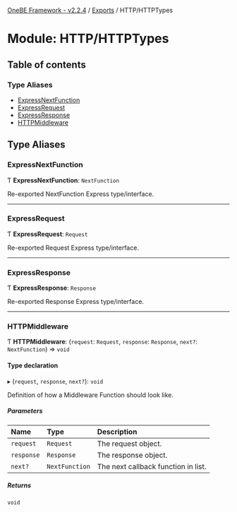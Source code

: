 [OneBE Framework - v2.2.4](../README.md) / [Exports](../modules.md) / HTTP/HTTPTypes

# Module: HTTP/HTTPTypes

## Table of contents

### Type Aliases

- [ExpressNextFunction](HTTP_HTTPTypes.md#expressnextfunction)
- [ExpressRequest](HTTP_HTTPTypes.md#expressrequest)
- [ExpressResponse](HTTP_HTTPTypes.md#expressresponse)
- [HTTPMiddleware](HTTP_HTTPTypes.md#httpmiddleware)

## Type Aliases

### ExpressNextFunction

Ƭ **ExpressNextFunction**: `NextFunction`

Re-exported NextFunction Express type/interface.

___

### ExpressRequest

Ƭ **ExpressRequest**: `Request`

Re-exported Request Express type/interface.

___

### ExpressResponse

Ƭ **ExpressResponse**: `Response`

Re-exported Response Express type/interface.

___

### HTTPMiddleware

Ƭ **HTTPMiddleware**: (`request`: `Request`, `response`: `Response`, `next?`: `NextFunction`) => `void`

#### Type declaration

▸ (`request`, `response`, `next?`): `void`

Definition of how a Middleware Function should look like.

##### Parameters

| Name | Type | Description |
| :------ | :------ | :------ |
| `request` | `Request` | The request object. |
| `response` | `Response` | The response object. |
| `next?` | `NextFunction` | The next callback function in list. |

##### Returns

`void`
